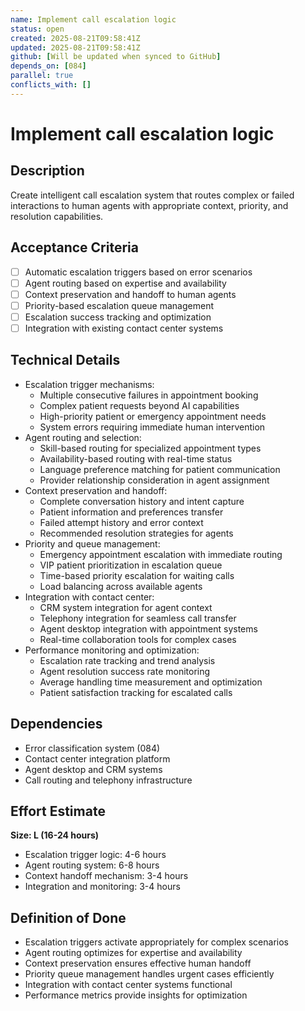 ```yaml
---
name: Implement call escalation logic
status: open
created: 2025-08-21T09:58:41Z
updated: 2025-08-21T09:58:41Z
github: [Will be updated when synced to GitHub]
depends_on: [084]
parallel: true
conflicts_with: []
---
```


# Implement call escalation logic

## Description
Create intelligent call escalation system that routes complex or failed interactions to human agents with appropriate context, priority, and resolution capabilities.

## Acceptance Criteria
- [ ] Automatic escalation triggers based on error scenarios
- [ ] Agent routing based on expertise and availability
- [ ] Context preservation and handoff to human agents
- [ ] Priority-based escalation queue management
- [ ] Escalation success tracking and optimization
- [ ] Integration with existing contact center systems

## Technical Details
- Escalation trigger mechanisms:
  - Multiple consecutive failures in appointment booking
  - Complex patient requests beyond AI capabilities
  - High-priority patient or emergency appointment needs
  - System errors requiring immediate human intervention
- Agent routing and selection:
  - Skill-based routing for specialized appointment types
  - Availability-based routing with real-time status
  - Language preference matching for patient communication
  - Provider relationship consideration in agent assignment
- Context preservation and handoff:
  - Complete conversation history and intent capture
  - Patient information and preferences transfer
  - Failed attempt history and error context
  - Recommended resolution strategies for agents
- Priority and queue management:
  - Emergency appointment escalation with immediate routing
  - VIP patient prioritization in escalation queue
  - Time-based priority escalation for waiting calls
  - Load balancing across available agents
- Integration with contact center:
  - CRM system integration for agent context
  - Telephony integration for seamless call transfer
  - Agent desktop integration with appointment systems
  - Real-time collaboration tools for complex cases
- Performance monitoring and optimization:
  - Escalation rate tracking and trend analysis
  - Agent resolution success rate monitoring
  - Average handling time measurement and optimization
  - Patient satisfaction tracking for escalated calls

## Dependencies
- Error classification system (084)
- Contact center integration platform
- Agent desktop and CRM systems
- Call routing and telephony infrastructure

## Effort Estimate
**Size: L (16-24 hours)**
- Escalation trigger logic: 4-6 hours
- Agent routing system: 6-8 hours
- Context handoff mechanism: 3-4 hours
- Integration and monitoring: 3-4 hours

## Definition of Done
- Escalation triggers activate appropriately for complex scenarios
- Agent routing optimizes for expertise and availability
- Context preservation ensures effective human handoff
- Priority queue management handles urgent cases efficiently
- Integration with contact center systems functional
- Performance metrics provide insights for optimization